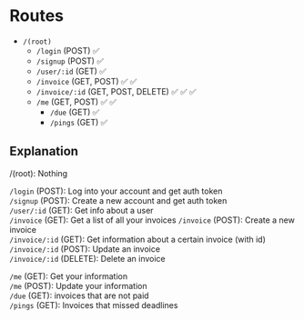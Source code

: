 # Routes
  
- `/(root)`
  - `/login` (POST) ✅  
  - `/signup` (POST) ✅  
  - `/user/:id` (GET) ✅  
  - `/invoice` (GET, POST) ✅ ✅ 
  - `/invoice/:id` (GET, POST, DELETE) ✅ ✅ ✅
  - `/me` (GET, POST) ✅ ✅
    - `/due` (GET) ✅ 
    - `/pings` (GET) ✅ 

## Explanation
  
/(root): Nothing  
  
`/login` (POST): Log into your account and get auth token  
`/signup` (POST): Create a new account and get auth token  
`/user/:id` (GET): Get info about a user  
`/invoice` (GET): Get a list of all your invoices
`/invoice` (POST): Create a new invoice  
`/invoice/:id` (GET): Get information about a certain invoice (with id)  
`/invoice/:id` (POST): Update an invoice   
`/invoice/:id` (DELETE): Delete an invoice  
  
`/me` (GET): Get your information  
`/me` (POST): Update your information  
`/due` (GET): invoices that are not paid  
`/pings` (GET): Invoices that missed deadlines  
